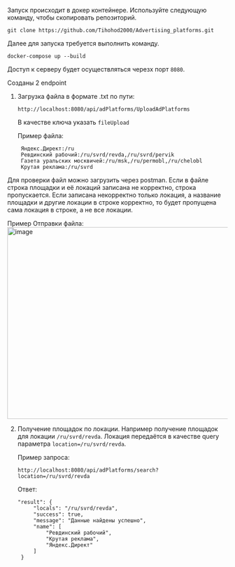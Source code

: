 Запуск происходит в докер контейнере.
Используйте следующую команду, чтобы скопировать репозиторий.
```
git clone https://github.com/Tihohod2000/Advertising_platforms.git
```

Далее для запуска требуется выполнить команду.

```
docker-compose up --build
```
Доступ к серверу будет осуществляться черезх порт ```8080```.

Созданы 2 endpoint 
1. Загрузка файла в формате .txt по пути:
   ```
   http://localhost:8080/api/adPlatforms/UploadAdPlatforms
   ```
   В качестве ключа указать ```fileUpload```

   Пример файла:
   ```
    Яндекс.Директ:/ru
    Ревдинский рабочий:/ru/svrd/revda,/ru/svrd/pervik
    Газета уральских москвичей:/ru/msk,/ru/permobl,/ru/chelobl
    Крутая реклама:/ru/svrd
   ```

  
   
  Для проверки файл можно загрузить через postman. Если в файле строка площадки и её локаций записана не корректно, строка пропускается. Если записана некорректно только локация, а название площадки и другие локации в строке  корректно, то будет пропущена сама локация в строке, а не все локации.

   Пример Отправки файла:
   <img width="837" height="438" alt="image" src="https://github.com/user-attachments/assets/30a2e36a-de87-4b68-b087-542ebf7ec2d7" />

2. Получение площадок по локации.
   Например получение площадок для локации ```/ru/svrd/revda```.
   Локация передаётся в качестве query параметра ```location=/ru/svrd/revda```.

   Пример запроса:
   ```
   http://localhost:8080/api/adPlatforms/search?location=/ru/svrd/revda
   ```

   Ответ:
   ```
   "result": {
        "locals": "/ru/svrd/revda",
        "success": true,
        "message": "Данные найдены успешно",
        "name": [
            "Ревдинский рабочий",
            "Крутая реклама",
            "Яндекс.Директ"
        ]
    }
   ```
